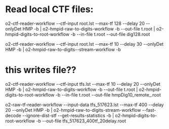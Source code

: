 
# Read local CTF files:    
  o2-ctf-reader-workflow --ctf-input root.lst --max-tf 128 --delay 20   --onlyDet HMP -b | o2-hmpid-raw-to-digits-workflow -b --out-file t.root |  o2-hmpid-digits-to-root-workflow -b --in-file t.root --out-file dig128.root



o2-ctf-reader-workflow --ctf-input root.lst --max-tf 10 --delay 30   --onlyDet HMP -b | o2-hmpid-raw-to-digits--stream-workflow -b


# this writes file??
o2-ctf-reader-workflow --ctf-input tfs.lst --max-tf 10 --delay 20   --onlyDet HMP -b | o2-hmpid-raw-to-digits-workflow -b --out-file t.root | o2-hmpid-digits-to-root-workflow -b --in-file t.root --out-file hmpDig10_remote_.root


o2-raw-tf-reader-workflow --input-data tfs_517623.lst --max-tf 400 --delay 20  --onlyDet HMP -b |
	o2-hmpid-raw-to-digits-stream-workflow --fast-decode --ignore-dist-stf --get-results-statistics -b |
 	o2-hmpid-digits-to-root-workflow -b --out-file tfs_517623_400tf_20delay.root

